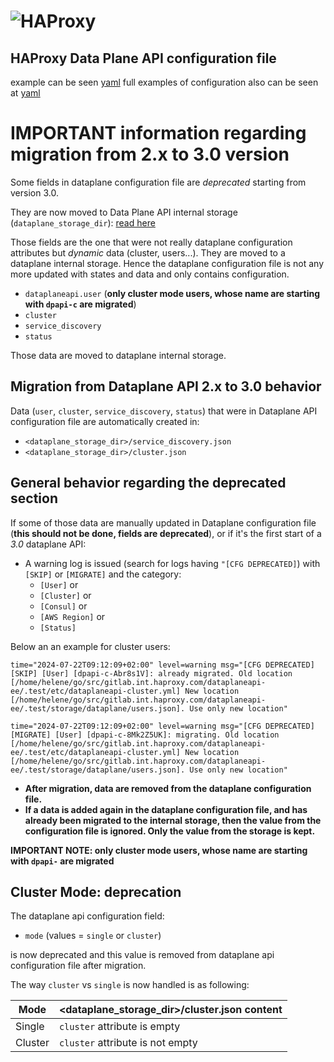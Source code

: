 # ![HAProxy](../assets/images/haproxy-weblogo-210x49.png "HAProxy")

## HAProxy Data Plane API configuration file

example can be seen [yaml](examples/example-dataplaneapi.yaml)
full examples of configuration also can be seen at [yaml](examples/example-full.yaml)

# IMPORTANT information regarding migration from 2.x to 3.0 version

Some fields in dataplane configuration file are *deprecated* starting from version 3.0.

They are now moved to Data Plane API internal storage (`dataplane_storage_dir`): [read here](../storage/README.md)



Those fields are the one that were not really dataplane configuration attributes but *dynamic* data (cluster, users...). They are moved to a dataplane internal storage. Hence the dataplane configuration file is not any more updated with states and data and only contains configuration.

- `dataplaneapi.user` (**only cluster mode users, whose name are starting with `dpapi-c` are migrated**)
- `cluster`
- `service_discovery`
- `status`

Those data are moved to dataplane internal storage.



## Migration from Dataplane API 2.x to 3.0 behavior

Data (`user`, `cluster`, `service_discovery`, `status`) that were in Dataplane API configuration file are automatically created in:
- `<dataplane_storage_dir>/service_discovery.json`
- `<dataplane_storage_dir>/cluster.json`


## General behavior regarding the deprecated section

If some of those data are manually updated in Dataplane configuration file (**this should not be done, fields are deprecated**), or if it's the first start of a *3.0* dataplane API:
- A warning log is issued (search for logs having `"[CFG DEPRECATED]`) with `[SKIP]` or `[MIGRATE]` and the category:
  -  `[User]` or
  - `[Cluster]` or
  - `[Consul]` or
  - `[AWS Region]` or
  - `[Status]`

Below an an example for cluster users:

```
time="2024-07-22T09:12:09+02:00" level=warning msg="[CFG DEPRECATED] [SKIP] [User] [dpapi-c-Abr8s1V]: already migrated. Old location [/home/helene/go/src/gitlab.int.haproxy.com/dataplaneapi-ee/.test/etc/dataplaneapi-cluster.yml] New location [/home/helene/go/src/gitlab.int.haproxy.com/dataplaneapi-ee/.test/storage/dataplane/users.json]. Use only new location"
```
```
time="2024-07-22T09:12:09+02:00" level=warning msg="[CFG DEPRECATED] [MIGRATE] [User] [dpapi-c-8Mk2Z5UK]: migrating. Old location [/home/helene/go/src/gitlab.int.haproxy.com/dataplaneapi-ee/.test/etc/dataplaneapi-cluster.yml] New location [/home/helene/go/src/gitlab.int.haproxy.com/dataplaneapi-ee/.test/storage/dataplane/users.json]. Use only new location"
```

- **After migration, data are removed from the dataplane configuration file.**
- **If a data is added again in the dataplane configuration file, and has already been migrated to the internal storage, then the value from the configuration file is ignored. Only the value from the storage is kept.**



**IMPORTANT NOTE: only cluster mode users, whose name are starting with `dpapi-` are migrated**



## Cluster Mode: deprecation

The dataplane api configuration field:
- `mode` (values = `single` or `cluster`)

is now deprecated and this value is removed from dataplane api configuration file after migration.

The way `cluster` vs `single` is now handled is as following:

| Mode |     <dataplane_storage_dir>/cluster.json content    |
|-----------|-------------------|
| Single| `cluster` attribute is empty|
| Cluster| `cluster` attribute is not empty |
